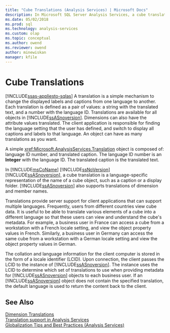 ```yaml
---
title: "Cube Translations (Analysis Services) | Microsoft Docs"
description: In Microsoft SQL Server Analysis Services, a cube translation is a language-specific representation of the name of a cube object, such as a caption or a display folder.
ms.date: 05/02/2018
ms.prod: sql
ms.technology: analysis-services
ms.custom: olap
ms.topic: conceptual
ms.author: owend
ms.reviewer: owend
author: minewiskan
manager: kfile
---
```

# Cube Translations
[!INCLUDE[ssas-appliesto-sqlas](../includes/ssas-appliesto-sqlas.md)]
  A translation is a simple mechanism to change the displayed labels and captions from one language to another. Each translation is defined as a pair of values: a string with the translated text, and a number with the language ID. Translations are available for all objects in [!INCLUDE[ssASnoversion](../includes/ssasnoversion-md.md)]. Dimensions can also have the attribute values translated. The client application is responsible for finding the language setting that the user has defined, and switch to display all captions and labels to that language. An object can have as many translations as you want.  
  
 A simple <xref:Microsoft.AnalysisServices.Translation> object is composed of: language ID number, and translated caption. The language ID number is an **Integer** with the language ID. The translated caption is the translated text.  
  
 In [!INCLUDE[msCoName](../includes/msconame-md.md)] [!INCLUDE[ssNoVersion](../includes/ssnoversion-md.md)] [!INCLUDE[ssASnoversion](../includes/ssasnoversion-md.md)], a cube translation is a language-specific representation of the name of a cube object, such as a caption or a display folder. [!INCLUDE[ssASnoversion](../includes/ssasnoversion-md.md)] also supports translations of dimension and member names.  
  
 Translations provide server support for client applications that can support multiple languages. Frequently, users from different countries view cube data. It is useful to be able to translate various elements of a cube into a different language so that these users can view and understand the cube's metadata. For example, a business user in France can access a cube from a workstation with a French locale setting, and view the object property values in French. Similarly, a business user in Germany can access the same cube from a workstation with a German locale setting and view the object property values in German.  
  
 The collation and language information for the client computer is stored in the form of a locale identifier (LCID). Upon connection, the client passes the LCID to the instance of [!INCLUDE[ssASnoversion](../includes/ssasnoversion-md.md)]. The instance uses the LCID to determine which set of translations to use when providing metadata for [!INCLUDE[ssASnoversion](../includes/ssasnoversion-md.md)] objects to each business user. If an [!INCLUDE[ssASnoversion](../includes/ssasnoversion-md.md)] object does not contain the specified translation, the default language is used to return the content back to the client.  
  
## See Also  
 [Dimension Translations](../../analysis-services/multidimensional-models-olap-logical-dimension-objects/dimension-translations.md)   
 [Translation support in Analysis Services](../../analysis-services/translation-support-in-analysis-services.md)   
 [Globalization Tips and Best Practices &#40;Analysis Services&#41;](../../analysis-services/globalization-tips-and-best-practices-analysis-services.md)  
  
  
